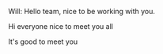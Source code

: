 Will: Hello team, nice to be working with you.

Hi everyone nice to meet you all

It's good to meet you
